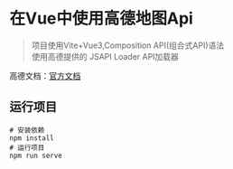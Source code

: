 # 在Vue中使用高德地图Api

> 项目使用Vite+Vue3,Composition API(组合式API)语法<br/>
> 使用高德提供的 JSAPI Loader API加载器

高德文档：[官方文档](https://lbs.amap.com/api/jsapi-v2/guide/webcli/map-vue1)

## 运行项目
```
# 安装依赖
npm install
# 运行项目
npm run serve
```

